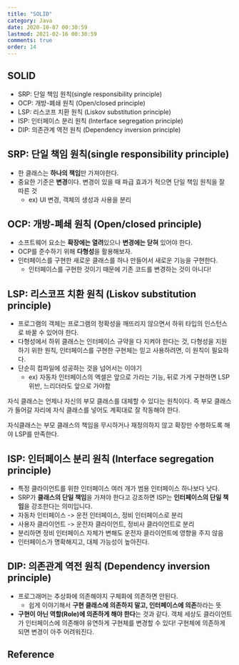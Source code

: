 ```yaml
---
title: "SOLID"
category: Java
date: 2020-10-07 00:30:59
lastmod: 2021-02-16 00:30:59
comments: true
order: 14
---
```



## SOLID
* SRP: 단일 책임 원칙(single responsibility principle)
* OCP: 개방-폐쇄 원칙 (Open/closed principle)
* LSP: 리스코프 치환 원칙 (Liskov substitution principle)
* ISP: 인터페이스 분리 원칙 (Interface segregation principle)
* DIP: 의존관계 역전 원칙 (Dependency inversion principle)

## SRP: 단일 책임 원칙(single responsibility principle)
* 한 클래스는 **하나의 책임**만 가져야한다.
* 중요한 기준은 **변경**이다. 변경이 있을 때 파급 효과가 적으면 단일 책임 원칙을 잘 따른 것
  + ex) UI 변경, 객체의 생성과 사용을 분리

## OCP: 개방-폐쇄 원칙 (Open/closed principle)
* 소프트웨어 요소는 **확장에는 열려**있으나 **변경에는 닫혀** 있어야 한다.
* OCP를 준수하기 위해 **다형성**을 활용해보자.
* 인터페이스를 구현한 새로운 클래스를 하나 만들어서 새로운 기능을 구현한다.
  + 인터페이스를 구현한 것이기 때문에 기존 코드를 변경하는 것이 아니다!

## LSP: 리스코프 치환 원칙 (Liskov substitution principle)
* 프로그램의 객체는 프로그램의 정확성을 깨뜨리지 않으면서 하위 타입의 인스턴스로 바꿀 수 있어야 한다.
* 다형성에서 하위 클래스는 인터페이스 규약을 다 지켜야 한다는 것, 다형성을 지원하기 위한 원칙, 인터페이스를 구현한 구현체는 믿고 사용하려면, 이 원칙이 필요하다.
* 단순히 컴파일에 성공하는 것을 넘어서는 이야기
  + ex) 자동차 인터페이스의 엑셀은 앞으로 가라는 기능, 뒤로 가게 구현하면 LSP 위반, 느리더라도 앞으로 가야함

자식 클래스는 언제나 자신의 부모 클래스를 대체할 수 있다는 원칙이다. 즉 부모 클래스가 들어갈 자리에 자식 클래스를 넣어도 계획대로 잘 작동해야 한다.

자식클래스는 부모 클래스의 책임을 무시하거나 재정의하지 않고 확장만 수행하도록 해야 LSP를 만족한다.

## ISP: 인터페이스 분리 원칙 (Interface segregation principle)
* 특정 클라이언트를 위한 인터페이스 여러 개가 범용 인터페이스 하나보다 낫다.
* SRP가 **클래스의 단일 책임**을 가져야 한다고 강조하면 ISP는 **인터페이스의 단일 책임**을 강조한다는 의미입니다.
* 자동차 인터페이스 -> 운전 인터페이스, 정비 인터페이스로 분리
* 사용자 클라이언트 -> 운전자 클라이언트, 정비사 클라이언트로 분리
* 분리하면 정비 인터페이스 자체가 변해도 운전자 클라이언트에 영향을 주지 않음
* 인터페이스가 명확해지고, 대체 가능성이 높아진다.

## DIP: 의존관계 역전 원칙 (Dependency inversion principle)
* 프로그래머는 추상화에 의존해야지 구체화에 의존하면 안된다.
  + 쉽게 이야기해서 **구현 클래스에 의존하지 말고, 인터페이스에 의존**하라는 뜻
* **구현이 아닌 역할(Role)에 의존하게 해야 한다**는 것과 같다. 객체 세상도 클라이언트가 인터페이스에 의존해야 유연하게 구현체를 변경할 수 있다! 구현체에 의존하게 되면 변경이 아주 어려워진다.

## Reference